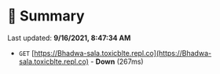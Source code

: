 # 📖 Summary
Last updated: **9/16/2021, 8:47:34 AM**

- `GET` [https://Bhadwa-sala.toxicblte.repl.co](https://Bhadwa-sala.toxicblte.repl.co) - **Down** (267ms)
